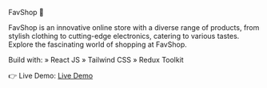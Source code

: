FavShop 🛒

FavShop is an innovative online store with a diverse range of products, from stylish clothing to cutting-edge electronics, catering to various tastes. Explore the fascinating world of shopping at FavShop.

Build with:
   » React JS
   » Tailwind CSS
   » Redux Toolkit

👉 Live Demo: [Live Demo](https://linahnidenko-ecommerce.netlify.app/)
